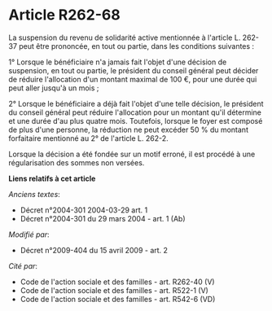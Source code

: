 # Article R262-68

La suspension du revenu de solidarité active mentionnée à l'article L. 262-37 peut être prononcée, en tout ou partie, dans
les conditions suivantes : 

1° Lorsque le bénéficiaire n'a jamais fait l'objet d'une décision de suspension, en tout ou partie, le président du conseil
général peut décider de réduire l'allocation d'un montant maximal de 100 €, pour une durée qui peut aller jusqu'à un mois ; 

2° Lorsque le bénéficiaire a déjà fait l'objet d'une telle décision, le président du conseil général peut réduire
l'allocation pour un montant qu'il détermine et une durée d'au plus quatre mois. Toutefois, lorsque le foyer est composé de
plus d'une personne, la réduction ne peut excéder 50 % du montant forfaitaire mentionné au 2° de l'article L. 262-2. 

Lorsque la décision a été fondée sur un motif erroné, il est procédé à une régularisation des sommes non versées.

**Liens relatifs à cet article**

_Anciens textes_:

  - Décret n°2004-301 2004-03-29 art. 1
  - Décret n°2004-301 du 29 mars 2004 - art. 1 (Ab)

_Modifié par_:

  - Décret n°2009-404 du 15 avril 2009 - art. 2

_Cité par_:

  - Code de l'action sociale et des familles - art. R262-40 (V)
  - Code de l'action sociale et des familles - art. R522-1 (V)
  - Code de l'action sociale et des familles - art. R542-6 (VD)
